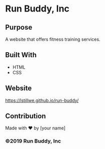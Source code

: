 # Run Buddy, Inc

## Purpose
A website that offers fitness training services. 

## Built With
* HTML
* CSS

## Website
https://lstillwe.github.io/run-buddy/

## Contribution
Made with ❤️ by [your name]

### ©️2019 Run Buddy, Inc 
